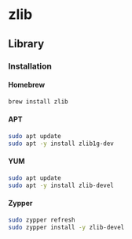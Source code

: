 # zlib

## Library

### Installation

#### Homebrew

```sh
brew install zlib
```

#### APT

```sh
sudo apt update
sudo apt -y install zlib1g-dev
```

#### YUM

```sh
sudo apt update
sudo apt -y install zlib-devel
```

#### Zypper

```sh
sudo zypper refresh
sudo zypper install -y zlib-devel
```
